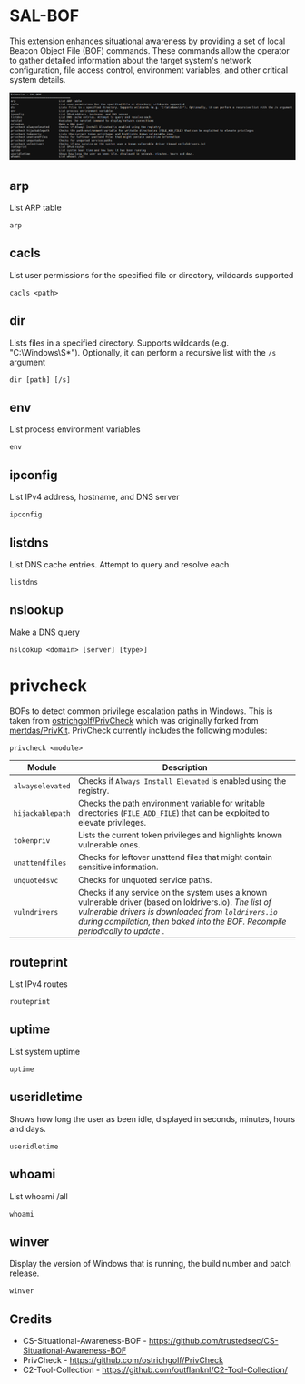 # SAL-BOF

This extension enhances situational awareness by providing a set of local Beacon Object File (BOF) commands. These commands allow the operator to gather detailed information about the target system's network configuration, file access control, environment variables, and other critical system details.

![](_img/01.png)

## arp

List ARP table

```
arp
```

## cacls

List user permissions for the specified file or directory, wildcards supported

```
cacls <path>
```

## dir

Lists files in a specified directory. Supports wildcards (e.g. "C:\Windows\S*"). Optionally, it can perform a recursive list with the `/s` argument

```
dir [path] [/s]
```

## env

List process environment variables

```
env
```

## ipconfig

List IPv4 address, hostname, and DNS server

```
ipconfig
```

## listdns

List DNS cache entries. Attempt to query and resolve each

```
listdns
```

## nslookup

Make a DNS query

```
nslookup <domain> [server] [type>]
```

# privcheck

BOFs to detect common privilege escalation paths in Windows. This is taken from [ostrichgolf/PrivCheck](https://github.com/ostrichgolf/PrivCheck) which was originally forked from [mertdas/PrivKit](https://github.com/mertdas/PrivKit). PrivCheck currently includes the following modules:

```
privcheck <module>
```

| Module           | Description                                                  |
| ---------------- | ------------------------------------------------------------ |
| `alwayselevated` | Checks if `Always Install Elevated` is enabled using the registry. |
| `hijackablepath` | Checks the path environment variable for writable directories (`FILE_ADD_FILE`) that can be exploited to elevate privileges. |
| `tokenpriv`      | Lists the current token privileges and highlights known vulnerable ones. |
| `unattendfiles`  | Checks for leftover unattend files that might contain sensitive information. |
| `unquotedsvc`    | Checks for unquoted service paths.                           |
| `vulndrivers`    | Checks if any service on the system uses a known vulnerable driver (based on loldrivers.io).  *The list of vulnerable drivers is downloaded from `loldrivers.io` during compilation, then baked into the BOF. Recompile periodically to update* . |



## routeprint

List IPv4 routes

```
routeprint
```

## uptime

List system uptime

```
uptime
```

## useridletime

Shows how long the user as been idle, displayed in seconds, minutes, hours and days.

```
useridletime
```

## whoami

List whoami /all

```
whoami
```

## winver

Display the version of Windows that is running, the build number and patch release.

```
winver
```



## Credits
* CS-Situational-Awareness-BOF - https://github.com/trustedsec/CS-Situational-Awareness-BOF
* PrivCheck - https://github.com/ostrichgolf/PrivCheck
* C2-Tool-Collection - https://github.com/outflanknl/C2-Tool-Collection/